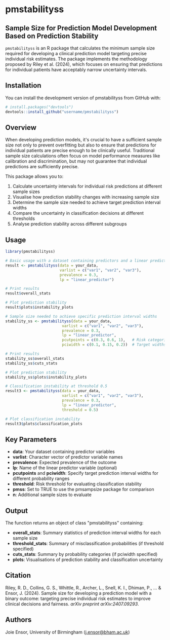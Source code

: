 # pmstabilityss

## Sample Size for Prediction Model Development Based on Prediction Stability

`pmstabilityss` is an R package that calculates the minimum sample size required for developing a clinical prediction model targeting precise individual risk estimates. The package implements the methodology proposed by Riley et al. (2024), which focuses on ensuring that predictions for individual patients have acceptably narrow uncertainty intervals.

## Installation

You can install the development version of pmstabilityss from GitHub with:

```r
# install.packages("devtools")
devtools::install_github("username/pmstabilityss")
```

## Overview

When developing prediction models, it's crucial to have a sufficient sample size not only to prevent overfitting but also to ensure that predictions for individual patients are precise enough to be clinically useful. Traditional sample size calculations often focus on model performance measures like calibration and discrimination, but may not guarantee that individual predictions are sufficiently precise.

This package allows you to:

1. Calculate uncertainty intervals for individual risk predictions at different sample sizes
2. Visualise how prediction stability changes with increasing sample size
3. Determine the sample size needed to achieve target prediction interval widths
4. Compare the uncertainty in classification decisions at different thresholds
5. Analyse prediction stability across different subgroups

## Usage

```r
library(pmstabilityss)

# Basic usage with a dataset containing predictors and a linear predictor
result <- pmstabilityss(data = your_data, 
                        varlist = c("var1", "var2", "var3"), 
                        prevalence = 0.3,
                        lp = "linear_predictor")

# Print results
result$overall_stats

# Plot prediction stability
result$plots$instability_plots

# Sample size needed to achieve specific prediction interval widths
stability_ss <- pmstabilityss(data = your_data, 
                         varlist = c("var1", "var2", "var3"), 
                         prevalence = 0.3,
                         lp = "linear_predictor",
                         pcutpoints = c(0.3, 0.6, 1),   # Risk categories
                         pciwidth = c(0.1, 0.15, 0.2))  # Target widths for each category

# Print results
stability_ss$overall_stats
stability_ss$cuts_stats

# Plot prediction stability
stability_ss$plots$instability_plots

# Classification instability at threshold 0.5
result3 <- pmstabilityss(data = your_data, 
                         varlist = c("var1", "var2", "var3"), 
                         prevalence = 0.3,
                         lp = "linear_predictor",
                         threshold = 0.5)

# Plot classification instability
result3$plots$classification_plots
```

## Key Parameters

- **data**: Your dataset containing predictor variables
- **varlist**: Character vector of predictor variable names
- **prevalence**: Expected prevalence of the outcome
- **lp**: Name of the linear predictor variable (optional)
- **pcutpoints** and **pciwidth**: Specify target prediction interval widths for different probability ranges
- **threshold**: Risk threshold for evaluating classification stability
- **pmss**: Set to TRUE to use the pmsampsize package for comparison
- **n**: Additional sample sizes to evaluate

## Output

The function returns an object of class "pmstabilityss" containing:

- **overall_stats**: Summary statistics of prediction interval widths for each sample size
- **threshold_stats**: Summary of misclassification probabilities (if threshold specified)
- **cuts_stats**: Summary by probability categories (if pciwidth specified)
- **plots**: Visualisations of prediction stability and classification uncertainty

## Citation

Riley, R. D., Collins, G. S., Whittle, R., Archer, L., Snell, K. I., Dhiman, P., ... & Ensor, J. (2024). Sample size for developing a prediction model with a binary outcome: targeting precise individual risk estimates to improve clinical decisions and fairness. *arXiv preprint arXiv:2407.09293*.

## Authors

Joie Ensor, University of Birmingham (j.ensor@bham.ac.uk)
